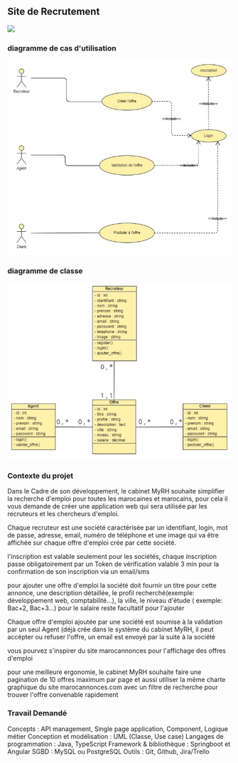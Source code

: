 ## Site de Recrutement

![](https://simplonline.co/_next/image?url=https%3A%2F%2Fsimplonline-v3-prod.s3.eu-west-3.amazonaws.com%2Fmedia%2Fimage%2Fjpg%2F9d807460-4b4a-4e91-aea8-111932aab5a1.jpg&w=1280&q=75)

### diagramme de cas d'utilisation

![](./usecase_recrutement.jpg)

### diagramme de classe

![](./classe_recrutement.jpg)

### Contexte du projet

Dans le Cadre de son développement, le cabinet MyRH souhaite simplifier la recherche d'emploi pour toutes les marocaines et marocains, pour cela il vous demande de créer une application web qui sera utilisée par les recruteurs et les chercheurs d'emploi.

Chaque recruteur est une société caractérisée par un identifiant, login, mot de passe, adresse, email, numéro de téléphone et une image qui va être affichée sur chaque offre d'emploi crée par cette société.

l'inscription est valable seulement pour les sociétés, chaque inscription passe obligatoirement par un Token de vérification valable 3 min pour la confirmation de son inscription via un email/sms

pour ajouter une offre d'emploi la société doit fournir un titre pour cette annonce, une description détaillée, le profil recherché(exemple: développement web, comptabilité...), la ville, le niveau d'étude ( exemple: Bac+2, Bac+3...) pour le salaire reste facultatif pour l'ajouter

Chaque offre d'emploi ajoutée par une société est soumise à la validation par un seul Agent (déjà crée dans le système du cabinet MyRH, il peut accépter ou refuser l'offre, un email est envoyé par la suite à la société

vous pourvez s'inspirer du site marocannonces pour l'affichage des offres d'emploi

pour une meilleure ergonomie, le cabinet MyRH souhaite faire une pagination de 10 offres maximum par page et aussi utiliser la même charte graphique du site marocannonces.com avec un filtre de recherche pour trouver l'offre convenable rapidement

### Travail Demandé

Concepts : API management, Single page application, Component, Logique métier Conception et modélisation : UML (Classe, Use case) Langages de programmation : Java, TypeScript Framework & bibliothèque : Springboot et Angular SGBD : MySQL ou PostgreSQL Outils : Git, Github, Jira/Trello
